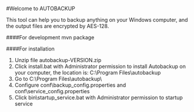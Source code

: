 #Welcome to AUTOBACKUP

This tool can help you to backup anything on your Windows computer, and the output files are encrypted by AES-128.

####For development
mvn package

####For installation
1. Unzip file autobackup-VERSION.zip
2. Click install.bat with Administrator permission to install Autobackup on your computer, the location is: C:\Program Files\autobackup
3. Go to C:\Program Files\autobackup\
3. Configure conf\backup\_config.properties and conf\service_config.properties
4. Click bin\startup_service.bat with Administrator permission to startup service

